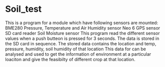 # Soil_test
This is a program for a module which have following sensors are mounted:
BME280 Pressure, Temperature and Air Humidity sensor
Neo 6 GPS sensor
SD card reader
Soil Moisture sensor
This program read the different sensor values when a push butteon is pressed for 3 seconds. 
The data is stored in the SD card in sequence.
The stored data contains the location and temp, pressure, humidity, soil humidity of that location
This data for can be analysed and used to get the information of environment at a particular loaciton
and give the feasibilty of different crop at that location.
